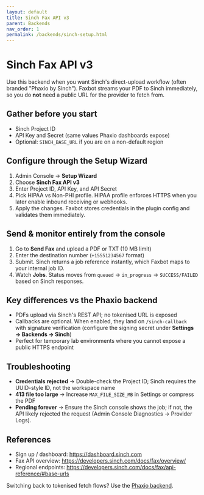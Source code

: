 ```yaml
---
layout: default
title: Sinch Fax API v3
parent: Backends
nav_order: 1
permalink: /backends/sinch-setup.html
---
```


# Sinch Fax API v3

Use this backend when you want Sinch's direct-upload workflow (often branded "Phaxio by Sinch"). Faxbot streams your PDF to Sinch immediately, so you do **not** need a public URL for the provider to fetch from.

## Gather before you start

- Sinch Project ID
- API Key and Secret (same values Phaxio dashboards expose)
- Optional: `SINCH_BASE_URL` if you are on a non-default region

## Configure through the Setup Wizard

1. Admin Console → **Setup Wizard**
2. Choose **Sinch Fax API v3**
3. Enter Project ID, API Key, and API Secret
4. Pick HIPAA vs Non-PHI profile. HIPAA profile enforces HTTPS when you later enable inbound receiving or webhooks.
5. Apply the changes. Faxbot stores credentials in the plugin config and validates them immediately.

## Send & monitor entirely from the console

1. Go to **Send Fax** and upload a PDF or TXT (10 MB limit)
2. Enter the destination number (`+15551234567` format)
3. Submit. Sinch returns a job reference instantly, which Faxbot maps to your internal job ID.
4. Watch **Jobs**. Status moves from `queued` → `in_progress` → `SUCCESS/FAILED` based on Sinch responses.

## Key differences vs the Phaxio backend

- PDFs upload via Sinch's REST API; no tokenised URL is exposed
- Callbacks are optional. When enabled, they land on `/sinch-callback` with signature verification (configure the signing secret under **Settings → Backends → Sinch**)
- Perfect for temporary lab environments where you cannot expose a public HTTPS endpoint

## Troubleshooting

- **Credentials rejected** → Double-check the Project ID; Sinch requires the UUID-style ID, not the workspace name
- **413 file too large** → Increase `MAX_FILE_SIZE_MB` in Settings or compress the PDF
- **Pending forever** → Ensure the Sinch console shows the job; if not, the API likely rejected the request (Admin Console Diagnostics → Provider Logs).

## References

- Sign up / dashboard: https://dashboard.sinch.com
- Fax API overview: https://developers.sinch.com/docs/fax/overview/
- Regional endpoints: https://developers.sinch.com/docs/fax/api-reference/#base-urls

Switching back to tokenised fetch flows? Use the [Phaxio backend](phaxio-setup.html).
